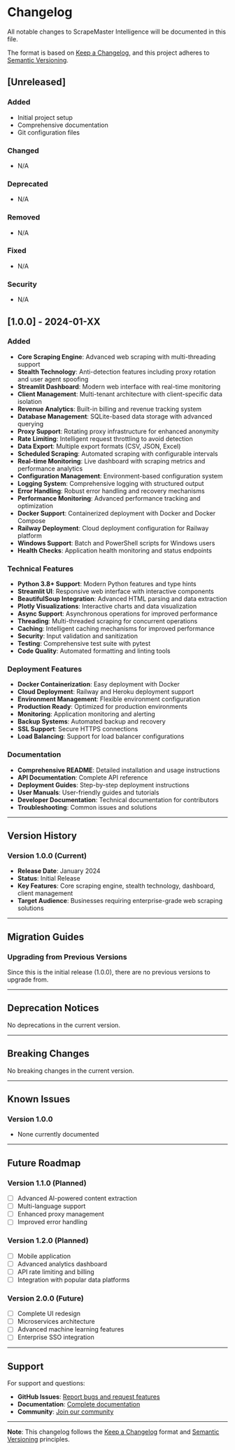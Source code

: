 # Changelog

All notable changes to ScrapeMaster Intelligence will be documented in this file.

The format is based on [Keep a Changelog](https://keepachangelog.com/en/1.0.0/),
and this project adheres to [Semantic Versioning](https://semver.org/spec/v2.0.0.html).

## [Unreleased]

### Added
- Initial project setup
- Comprehensive documentation
- Git configuration files

### Changed
- N/A

### Deprecated
- N/A

### Removed
- N/A

### Fixed
- N/A

### Security
- N/A

## [1.0.0] - 2024-01-XX

### Added
- **Core Scraping Engine**: Advanced web scraping with multi-threading support
- **Stealth Technology**: Anti-detection features including proxy rotation and user agent spoofing
- **Streamlit Dashboard**: Modern web interface with real-time monitoring
- **Client Management**: Multi-tenant architecture with client-specific data isolation
- **Revenue Analytics**: Built-in billing and revenue tracking system
- **Database Management**: SQLite-based data storage with advanced querying
- **Proxy Support**: Rotating proxy infrastructure for enhanced anonymity
- **Rate Limiting**: Intelligent request throttling to avoid detection
- **Data Export**: Multiple export formats (CSV, JSON, Excel)
- **Scheduled Scraping**: Automated scraping with configurable intervals
- **Real-time Monitoring**: Live dashboard with scraping metrics and performance analytics
- **Configuration Management**: Environment-based configuration system
- **Logging System**: Comprehensive logging with structured output
- **Error Handling**: Robust error handling and recovery mechanisms
- **Performance Monitoring**: Advanced performance tracking and optimization
- **Docker Support**: Containerized deployment with Docker and Docker Compose
- **Railway Deployment**: Cloud deployment configuration for Railway platform
- **Windows Support**: Batch and PowerShell scripts for Windows users
- **Health Checks**: Application health monitoring and status endpoints

### Technical Features
- **Python 3.8+ Support**: Modern Python features and type hints
- **Streamlit UI**: Responsive web interface with interactive components
- **BeautifulSoup Integration**: Advanced HTML parsing and data extraction
- **Plotly Visualizations**: Interactive charts and data visualization
- **Async Support**: Asynchronous operations for improved performance
- **Threading**: Multi-threaded scraping for concurrent operations
- **Caching**: Intelligent caching mechanisms for improved performance
- **Security**: Input validation and sanitization
- **Testing**: Comprehensive test suite with pytest
- **Code Quality**: Automated formatting and linting tools

### Deployment Features
- **Docker Containerization**: Easy deployment with Docker
- **Cloud Deployment**: Railway and Heroku deployment support
- **Environment Management**: Flexible environment configuration
- **Production Ready**: Optimized for production environments
- **Monitoring**: Application monitoring and alerting
- **Backup Systems**: Automated backup and recovery
- **SSL Support**: Secure HTTPS connections
- **Load Balancing**: Support for load balancer configurations

### Documentation
- **Comprehensive README**: Detailed installation and usage instructions
- **API Documentation**: Complete API reference
- **Deployment Guides**: Step-by-step deployment instructions
- **User Manuals**: User-friendly guides and tutorials
- **Developer Documentation**: Technical documentation for contributors
- **Troubleshooting**: Common issues and solutions

---

## Version History

### Version 1.0.0 (Current)
- **Release Date**: January 2024
- **Status**: Initial Release
- **Key Features**: Core scraping engine, stealth technology, dashboard, client management
- **Target Audience**: Businesses requiring enterprise-grade web scraping solutions

---

## Migration Guides

### Upgrading from Previous Versions

Since this is the initial release (1.0.0), there are no previous versions to upgrade from.

---

## Deprecation Notices

No deprecations in the current version.

---

## Breaking Changes

No breaking changes in the current version.

---

## Known Issues

### Version 1.0.0
- None currently documented

---

## Future Roadmap

### Version 1.1.0 (Planned)
- [ ] Advanced AI-powered content extraction
- [ ] Multi-language support
- [ ] Enhanced proxy management
- [ ] Improved error handling

### Version 1.2.0 (Planned)
- [ ] Mobile application
- [ ] Advanced analytics dashboard
- [ ] API rate limiting and billing
- [ ] Integration with popular data platforms

### Version 2.0.0 (Future)
- [ ] Complete UI redesign
- [ ] Microservices architecture
- [ ] Advanced machine learning features
- [ ] Enterprise SSO integration

---

## Support

For support and questions:
- **GitHub Issues**: [Report bugs and request features](https://github.com/yourusername/scrapemaster-intelligence/issues)
- **Documentation**: [Complete documentation](README.md)
- **Community**: [Join our community](CONTRIBUTING.md)

---

**Note**: This changelog follows the [Keep a Changelog](https://keepachangelog.com/) format and [Semantic Versioning](https://semver.org/) principles. 